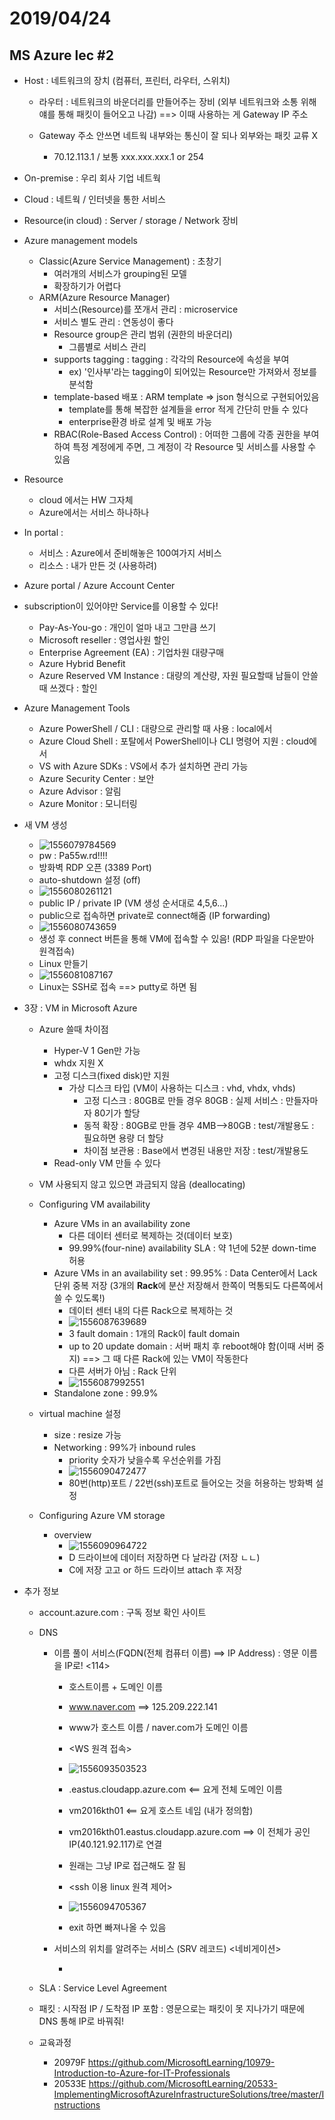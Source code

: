 # 2019/04/24

## MS Azure lec #2

- Host : 네트워크의 장치 (컴퓨터, 프린터, 라우터, 스위치)

  - 라우터 : 네트워크의 바운더리를 만들어주는 장비 (외부 네트워크와 소통 위해 얘를 통해 패킷이 들어오고 나감) ==> 이때 사용하는 게 Gateway IP 주소

  - Gateway 주소 안쓰면 네트웍 내부와는 통신이 잘 되나 외부와는 패킷 교류 X

    - 70.12.113.1 / 보통 xxx.xxx.xxx.1 or 254

      

- On-premise : 우리 회사 기업 네트웍

- Cloud : 네트웍 / 인터넷을 통한 서비스

- Resource(in cloud) : Server / storage / Network 장비



- Azure management models
  - Classic(Azure Service Management) : 초창기
    - 여러개의 서비스가 grouping된 모델
    - 확장하기가 어렵다
  - ARM(Azure Resource Manager)
    - 서비스(Resource)를 쪼개서 관리 : microservice
    - 서비스 별도 관리 : 연동성이 좋다
    - Resource group은 관리 범위 (권한의 바운더리)
      - 그룹별로 서비스 관리
    - supports tagging : tagging : 각각의 Resource에 속성을 부여
      - ex) '인사부'라는 tagging이 되어있는 Resource만 가져와서 정보를 분석함
    - template-based 배포 : ARM template => json 형식으로 구현되어있음
      - template를 통해 복잡한 설계들을 error 적게 간단히 만들 수 있다
      - enterprise환경 바로 설계 및 배포 가능
    - RBAC(Role-Based Access Control) : 어떠한 그룹에 각종 권한을 부여하여 특정 계정에게 주면, 그 계정이 각 Resource 및 서비스를 사용할 수 있음
- Resource
  - cloud 에서는 HW 그자체
  - Azure에서는 서비스 하나하나
- In portal :
  - 서비스 : Azure에서 준비해놓은 100여가지 서비스
  - 리소스 : 내가 만든 것 (사용하려)

- Azure portal / Azure Account Center
- subscription이 있어야만 Service를 이용할 수 있다!
  - Pay-As-You-go : 개인이 얼마 내고 그만큼 쓰기
  - Microsoft reseller : 영업사원 할인
  - Enterprise Agreement (EA) : 기업차원 대량구매
  - Azure Hybrid Benefit
  - Azure Reserved VM Instance : 대량의 계산량, 자원 필요할때 남들이 안쓸때 쓰겠다 : 할인
- Azure Management Tools
  - Azure PowerShell / CLI : 대량으로 관리할 때 사용 : local에서
  - Azure Cloud Shell : 포탈에서 PowerShell이나 CLI 명령어 지원 : cloud에서
  - VS with Azure SDKs : VS에서 추가 설치하면 관리 가능
  - Azure Security Center : 보안
  - Azure Advisor : 알림
  - Azure Monitor : 모니터링



- 새 VM 생성
  - ![1556079784569](1556079784569.png)
  - pw : Pa55w.rd!!!!
  - 방화벽 RDP 오픈 (3389 Port)
  - auto-shutdown 설정 (off)
  - ![1556080261121](1556080261121.png)
  - public IP / private IP (VM 생성 순서대로 4,5,6...)
  - public으로 접속하면 private로 connect해줌 (IP forwarding)
  - ![1556080743659](1556080743659.png)
  - 생성 후 connect 버튼을 통해 VM에 접속할 수 있음! (RDP 파일을 다운받아 원격접속)
  - Linux 만들기
  - ![1556081087167](1556081087167.png)
  - Linux는 SSH로 접속 ==> putty로 하면 됨



- 3장 :  VM in Microsoft Azure

  - Azure 쓸때 차이점
    - Hyper-V 1 Gen만 가능
    - whdx 지원 X
    - 고정 디스크(fixed disk)만 지원
      - 가상 디스크 타입 (VM이 사용하는 디스크 : vhd, vhdx, vhds)
        - 고정 디스크 : 80GB로 만들 경우 80GB : 실제 서비스 : 만들자마자 80기가 할당
        - 동적 확장 : 80GB로 만들 경우 4MB-->80GB : test/개발용도 : 필요하면 용량 더 할당
        - 차이점 보관용 : Base에서 변경된 내용만 저장 : test/개발용도
    - Read-only VM 만들 수 있다
  - VM 사용되지 않고 있으면 과금되지 않음 (deallocating)
  - Configuring VM availability
    - Azure VMs in an availability zone
      - 다른 데이터 센터로 복제하는 것(데이터 보호)
      - 99.99%(four-nine) availability SLA : 약 1년에 52분 down-time 허용
    - Azure VMs in an availability set : 99.95% : Data Center에서 Lack단위 중복 저장 (3개의 **Rack**에 분산 저장해서 한쪽이 먹통되도 다른쪽에서 쓸 수 있도록!)
      - 데이터 센터 내의 다른 Rack으로 복제하는 것
      - ![1556087639689](1556087639689.png)
      - 3 fault domain : 1개의 Rack이 fault domain
      - up to 20 update domain : 서버 패치 후 reboot해야 함(이때 서버 중지) ==> 그 때 다른 Rack에 있는 VM이 작동한다
      - 다른 서버가 아님 : Rack 단위
      - ![1556087992551](1556087992551.png)
    - Standalone zone : 99.9%

  - virtual machine 설정
    - size : resize 가능
    - Networking : 99%가 inbound rules
      - priority 숫자가 낮을수록 우선순위를 가짐
      - ![1556090472477](1556090472477.png)
      - 80번(http)포트 / 22번(ssh)포트로 들어오는 것을 허용하는 방화벽 설정
  - Configuring Azure VM storage
    - overview
      - ![1556090964722](1556090964722.png)
      - D 드라이브에 데이터 저장하면 다 날라감 (저장 ㄴㄴ)
      - C에 저장 고고 or 하드 드라이브 attach 후 저장

- 추가 정보

  - account.azure.com : 구독 정보 확인 사이트

  - DNS

    - 이름 풀이 서비스(FQDN(전체 컴퓨터 이름) ==> IP Address) : 영문 이름을 IP로! <114>

      - 호스트이름 + 도메인 이름
      - www.naver.com ==>  125.209.222.141
      - www가 호스트 이름 / naver.com가 도메인 이름
      - <WS 원격 접속>
      - ![1556093503523](1556093503523.png)
      - .eastus.cloudapp.azure.com <== 요게 전체 도메인 이름
      - vm2016kth01 <== 요게 호스트 네임 (내가 정의함)
      - vm2016kth01.eastus.cloudapp.azure.com ==> 이 전체가 공인 IP(40.121.92.117)로 연결
      - 원래는 그냥 IP로 접근해도 잘 됨
      - <ssh 이용 linux 원격 제어>

      - ![1556094705367](1556094705367.png)
      - exit 하면 빠져나올 수 있음

    - 서비스의 위치를 알려주는 서비스 (SRV 레코드)  <네비게이션>

      - 

  

  - SLA : Service Level Agreement
  - 패킷 : 시작점 IP / 도착점 IP 포함 : 영문으로는 패킷이 못 지나가기 때문에 DNS 통해 IP로 바꿔줘!
  - 교육과정
    - 20979F
      https://github.com/MicrosoftLearning/10979-Introduction-to-Azure-for-IT-Professionals
    - 20533E
      https://github.com/MicrosoftLearning/20533-ImplementingMicrosoftAzureInfrastructureSolutions/tree/master/Instructions